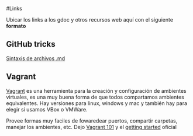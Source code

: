 #Links


Ubicar los links a los gdoc y otros recursos web aquí con el siguiente **formato**

## GitHub tricks
[Sintaxis de archivos .md](https://help.github.com/articles/markdown-basics)

## Vagrant
[Vagrant](http://www.vagrantup.com/) es una herramienta para la creación y configuración de ambientes virtuales, es una muy buena forma de que todos compartamos ambientes equivalentes.
Hay versiones para linux, windows y mac y también hay para elegir si usamos VBox o VMWare.

Provee formas muy faciles de fowaredear puertos, compartir carpetas, manejar los ambientes, etc.
Dejo [Vagrant 101](http://codehero.co/como-instalar-y-configurar-vagrant/) y el [getting started](http://docs.vagrantup.com/v2/getting-started/index.html) oficial

